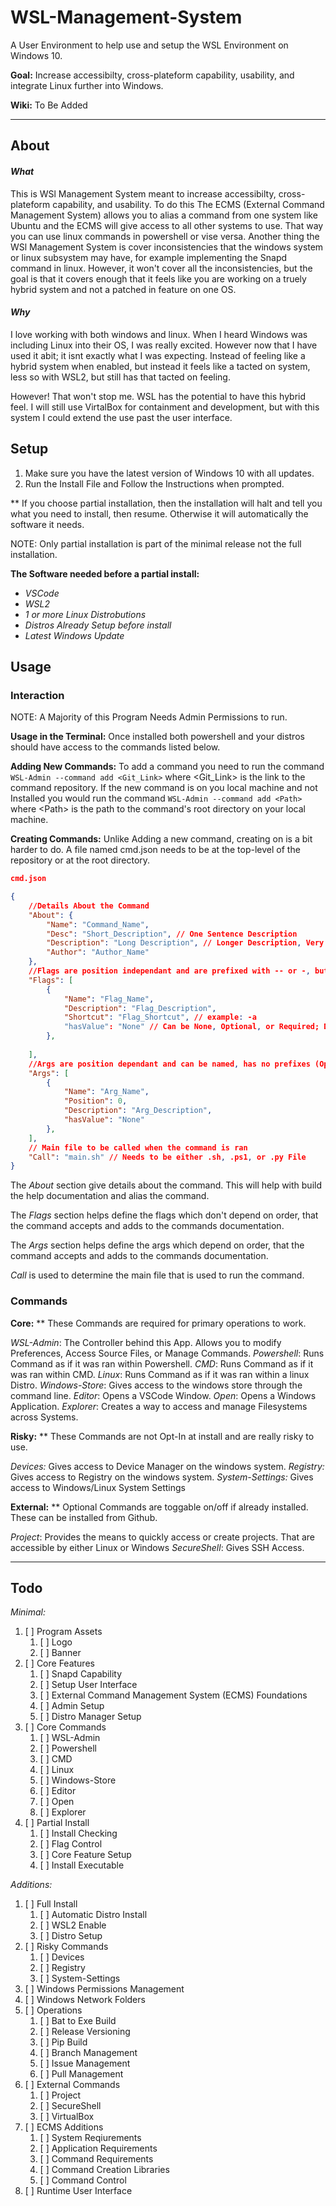 # WSL-Management-System
A User Environment to help use and setup the WSL Environment on Windows 10.

**Goal:** Increase accessibilty, cross-plateform capability, usability, and integrate Linux further into Windows. 

**Wiki:** To Be Added<!-- [Link](.) -->
***

## About
#### *What*
This is WSl Management System meant to increase accessibilty, cross-plateform capability, and usability. To do this The ECMS (External Command Management System) allows you to alias a command from one system like Ubuntu and the ECMS will give access to all other systems to use. That way you can use linux commands in powershell or vise versa. Another thing the WSl Management System is cover inconsistencies that the windows system or linux subsystem may have, for example implementing the Snapd command in linux. However, it won't cover all the inconsistencies, but the goal is that it covers enough that it feels like you are working on a truely hybrid system and not a patched in feature on one OS. 

#### *Why*
I love working with both windows and linux. When I heard Windows was including Linux into their OS, I was really excited. However now that I have used it abit; it isnt exactly what I was expecting. Instead of feeling like a hybrid system when enabled, but instead it feels like a tacted on system, less so with WSL2, but still has that tacted on feeling.

However! That won't stop me. WSL has the potential to have this hybrid feel. I will still use VirtalBox for containment and development, but with this system I could extend the use past the user interface.

## Setup
1. Make sure you have the latest version of Windows 10 with all updates.
2. Run the Install File and Follow the Instructions when prompted.

** If you choose partial installation, then the installation will halt and tell you what you need to install, then resume. Otherwise it will automatically the software it needs.

NOTE: Only partial installation is part of the minimal release not the full installation.

**The Software needed before a partial install:**
- *VSCode*
- *WSL2*
- *1 or more Linux Distrobutions*
- *Distros Already Setup before install*
- *Latest Windows Update*

## Usage
### Interaction
NOTE: A Majority of this Program Needs Admin Permissions to run. 

**Usage in the Terminal:**
Once installed both powershell and your distros should have access to the commands listed below.

**Adding New Commands:**
To add a command you need to run the command `WSL-Admin --command add <Git_Link>` where \<Git_Link> is the link to the command repository. If the new command is on you local machine and not Installed you would run the command `WSL-Admin --command add <Path>` where \<Path> is the path to the command's root directory on your local machine.
 
**Creating Commands:**
Unlike Adding a new command, creating on is a bit harder to do. A file named cmd.json needs to be at the top-level of the repository or at the root directory. 

```json
cmd.json

{
    //Details About the Command
    "About": {
        "Name": "Command_Name",
        "Desc": "Short_Description", // One Sentence Description
        "Description": "Long Description", // Longer Description, Very Detailed (Optional)   
        "Author": "Author_Name"
    },
    //Flags are position independant and are prefixed with -- or -, but must be named (Optional)
    "Flags": [
        {
            "Name": "Flag_Name",
            "Description": "Flag_Description",
            "Shortcut": "Flag_Shortcut", // example: -a
            "hasValue": "None" // Can be None, Optional, or Required; Defualts to None
        },
        
    ],
    //Args are position dependant and can be named, has no prefixes (Optional)
    "Args": [
        {
            "Name": "Arg_Name",
            "Position": 0,
            "Description": "Arg_Description",
            "hasValue": "None"
        },
    ],
    // Main file to be called when the command is ran
    "Call": "main.sh" // Needs to be either .sh, .ps1, or .py File
}

```

The *About* section give details about the command. This will help with build the help documentation and alias the command.

The *Flags* section helps define the flags which don't depend on order, that the command accepts and adds to the commands documentation.

The *Args* section helps define the args which depend on order, that the command accepts and adds to the commands documentation.

*Call* is used to determine the main file that is used to run the command.

### Commands
**Core:**
** These Commands are required for primary operations to work.

*WSL-Admin*: The Controller behind this App. Allows you to modify Preferences, Access Source Files, or Manage Commands.
*Powershell*: Runs Command as if it was ran within Powershell.
*CMD*: Runs Command as if it was ran within CMD.
*Linux*: Runs Command as if it was ran within a linux Distro.
*Windows-Store*: Gives access to the windows store through the command line.
*Editor*: Opens a VSCode Window.
*Open*: Opens a Windows Application.
*Explorer*: Creates a way to access and manage Filesystems across Systems.

**Risky:**
** These Commands are not Opt-In at install and are really risky to use. 

*Devices:* Gives access to Device Manager on the windows system.
*Registry:* Gives access to Registry on the windows system.
*System-Settings:* Gives access to Windows/Linux System Settings

**External:**
** Optional Commands are toggable on/off if already installed. These can be installed from Github.

*Project*: Provides the means to quickly access or create projects. That are accessible by either Linux or Windows
*SecureShell*: Gives SSH Access.

***
## Todo
*Minimal:*
1. [ ] Program Assets
   1. [ ] Logo
   2. [ ] Banner
2. [ ] Core Features
   1. [ ] Snapd Capability
   2. [ ] Setup User Interface
   3. [ ] External Command Management System (ECMS) Foundations
   4. [ ] Admin Setup
   5. [ ] Distro Manager Setup
3. [ ] Core Commands
   1. [ ] WSL-Admin
   2. [ ] Powershell
   3. [ ] CMD
   4. [ ] Linux
   5. [ ] Windows-Store
   6. [ ] Editor
   7. [ ] Open
   8. [ ] Explorer
4. [ ] Partial Install
   1. [ ] Install Checking
   2. [ ] Flag Control
   3. [ ] Core Feature Setup
   4. [ ] Install Executable

*Additions:*

1. [ ] Full Install
   1. [ ] Automatic Distro Install
   2. [ ] WSL2 Enable
   3. [ ] Distro Setup
2. [ ] Risky Commands
   1. [ ] Devices
   2. [ ] Registry
   3. [ ] System-Settings
3. [ ] Windows Permissions Management
4. [ ] Windows Network Folders 
5. [ ] Operations
   1. [ ] Bat to Exe Build
   2. [ ] Release Versioning
   3. [ ] Pip Build
   4. [ ] Branch Management
   5. [ ] Issue Management
   6. [ ] Pull Management
6. [ ] External Commands
   1. [ ] Project
   2. [ ] SecureShell
   3. [ ] VirtualBox
7. [ ] ECMS Additions
   1. [ ] System Reqiurements
   2. [ ] Application Requirements
   3. [ ] Command Requirements
   4. [ ] Command Creation Libraries
   5. [ ] Command Control
8. [ ] Runtime User Interface